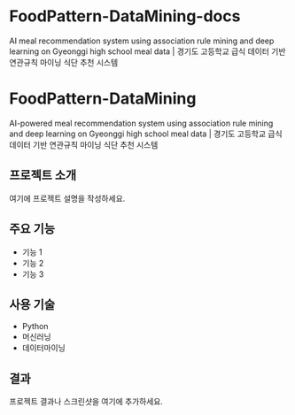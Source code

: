 # FoodPattern-DataMining-docs
AI meal recommendation system using association rule mining and deep learning on Gyeonggi high school meal data | 경기도 고등학교 급식 데이터 기반 연관규칙 마이닝 식단 추천 시스템

# FoodPattern-DataMining

AI-powered meal recommendation system using association rule mining and deep learning on Gyeonggi high school meal data | 경기도 고등학교 급식 데이터 기반 연관규칙 마이닝 식단 추천 시스템

## 프로젝트 소개
여기에 프로젝트 설명을 작성하세요.

## 주요 기능
- 기능 1
- 기능 2
- 기능 3

## 사용 기술
- Python
- 머신러닝
- 데이터마이닝

## 결과
프로젝트 결과나 스크린샷을 여기에 추가하세요.
